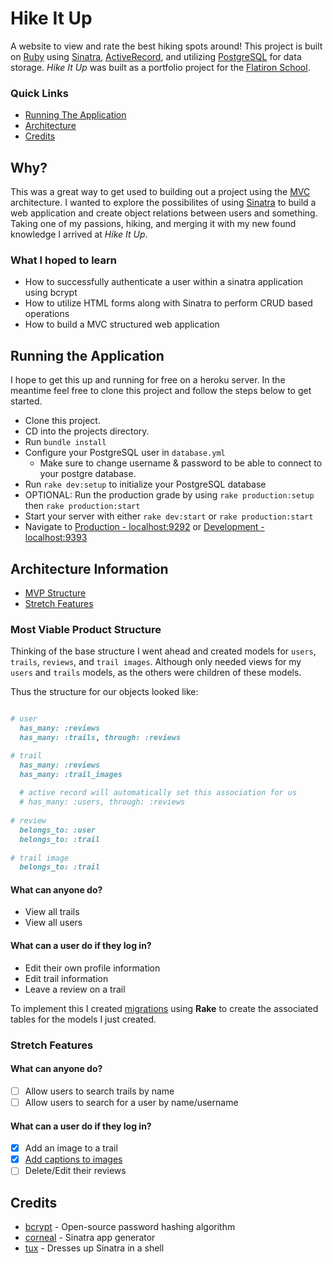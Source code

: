 # Hike It Up
A website to view and rate the best hiking spots around!
This project is built on [Ruby](https://www.ruby-lang.org/) using [Sinatra](http://sinatrarb.com/), [ActiveRecord](https://guides.rubyonrails.org/active_record_basics.html), and utilizing [PostgreSQL](https://www.postgresql.org/) for data storage. *Hike It Up* was built as a portfolio project for the [Flatiron School](https://flatironschool.com/). 

### Quick Links
- [Running The Application](#running-the-application)
- [Architecture](#architecture-information)
- [Credits](#credits)

## Why?
This was a great way to get used to building out a project using the [MVC](https://en.wikipedia.org/wiki/Model%E2%80%93view%E2%80%93controller) architecture. I wanted to explore the possibilites of using [Sinatra](http://sinatrarb.com/) to build a web application and create object relations between users and something. Taking one of my passions, hiking, and merging it with my new found knowledge I arrived at *Hike It Up*. 

### What I hoped to learn
* How to successfully authenticate a user within a sinatra application using bcrypt
* How to utilize HTML forms along with Sinatra to perform CRUD based operations
* How to build a MVC structured web application

## Running the Application
I hope to get this up and running for free on a heroku server. In the meantime feel free to clone this project and follow the steps below to get started.

* Clone this project.
* CD into the projects directory.
* Run `bundle install`
* Configure your PostgreSQL user in `database.yml`
  * Make sure to change username & password to be able to connect to your postgre database.
* Run `rake dev:setup` to initialize your PostgreSQL database
* OPTIONAL: Run the production grade by using `rake production:setup` then `rake production:start`
* Start your server with either `rake dev:start` or `rake production:start`
* Navigate to [Production - localhost:9292](http://localhost:9292/) or [Development - localhost:9393](http://localhost:9393/)

## Architecture Information
* [MVP Structure](#most-viable-product-structure)
* [Stretch Features](#stretch-features )

### Most Viable Product Structure
Thinking of the base structure I went ahead and created models for `users`, `trails`, `reviews`, and `trail images`. Although only needed views for my `users` and `trails` models, as the others were children of these models. 

Thus the structure for our objects looked like:
```ruby

# user
  has_many: :reviews
  has_many: :trails, through: :reviews

# trail
  has_many: :reviews
  has_many: :trail_images
  
  # active record will automatically set this association for us
  # has_many: :users, through: :reviews
  
# review
  belongs_to: :user
  belongs_to: :trail
  
# trail image
  belongs_to: :trail

```

#### What can anyone do?
* View all trails
* View all users

#### What can a user do if they log in?
* Edit their own profile information
* Edit trail information
* Leave a review on a trail

To implement this I created [migrations](https://www.github.com/CoachLuck/hike-it-up/db/migrate) using **Rake** to create the associated tables for the models I just created.

### Stretch Features

#### What can anyone do?
- [ ] Allow users to search trails by name
- [ ] Allow users to search for a user by name/username

#### What can a user do if they log in?
- [X] Add an image to a trail
- [X] [Add captions to images](https://www.github.com/CoachLuck/hike-it-up/db/migrate/20210222173851_add_captions_to_images.rb)
- [ ] Delete/Edit their reviews

## Credits
* [bcrypt](https://github.com/codahale/bcrypt-ruby) - Open-source password hashing algorithm
* [corneal](https://github.com/thebrianemory/corneal) - Sinatra app generator
* [tux](https://github.com/cldwalker/tux) - Dresses up Sinatra in a shell
